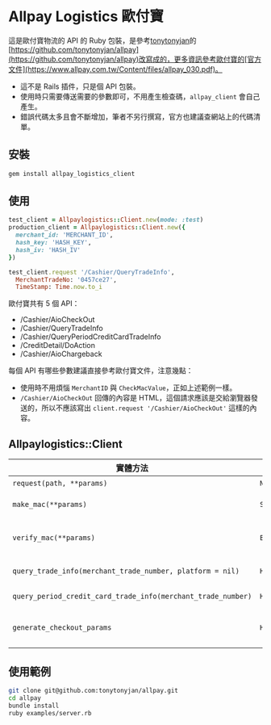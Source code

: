 <!--[![Build Status](https://travis-ci.org/tonytonyjan/allpay.svg?branch=master)](https://travis-ci.org/tonytonyjan/allpay)
-->
# Allpay Logistics 歐付寶

這是歐付寶物流的 API 的 Ruby 包裝，是參考[tonytonyjan](https://github.com/tonytonyjan)的[https://github.com/tonytonyjan/allpay](https://github.com/tonytonyjan/allpay)改寫成的，更多資訊參考歐付寶的[官方文件](https://www.allpay.com.tw/Content/files/allpay_030.pdf)。

- 這不是 Rails 插件，只是個 API 包裝。
- 使用時只需要傳送需要的參數即可，不用產生檢查碼，`allpay_client` 會自己產生。
- 錯誤代碼太多且會不斷增加，筆者不另行撰寫，官方也建議查網站上的代碼清單。

## 安裝

```bash
gem install allpay_logistics_client
```

## 使用

```ruby
test_client = Allpaylogistics::Client.new(mode: :test)
production_client = Allpaylogistics::Client.new({
  merchant_id: 'MERCHANT_ID',
  hash_key: 'HASH_KEY',
  hash_iv: 'HASH_IV'
})

test_client.request '/Cashier/QueryTradeInfo',
  MerchantTradeNo: '0457ce27',
  TimeStamp: Time.now.to_i
```

歐付寶共有 5 個 API：

- /Cashier/AioCheckOut
- /Cashier/QueryTradeInfo
- /Cashier/QueryPeriodCreditCardTradeInfo
- /CreditDetail/DoAction
- /Cashier/AioChargeback

每個 API 有哪些參數建議直接參考歐付寶文件，注意幾點：

- 使用時不用煩惱 `MerchantID` 與 `CheckMacValue`，正如上述範例一樣。
- `/Cashier/AioCheckOut` 回傳的內容是 HTML，這個請求應該是交給瀏覽器發送的，所以不應該寫出 `client.request '/Cashier/AioCheckOut'` 這樣的內容。

## Allpaylogistics::Client

實體方法                                                     | 回傳                | 說明
---                                                          | ---                 | ---
`request(path, **params)`                                    | `Net::HTTPResponse` | 發送 API 請求
`make_mac(**params)`                                         | `String`            | 用於產生 `CheckMacValue`，單純做加密，`params` 需要完整包含到 `MerchantID`
`verify_mac(**params)`                                       | `Boolean`           | 會於檢查收到的參數，其檢查碼是否正確，這用在歐付寶物的 `ReturnURL` 與 `PeriodReturnURL` 參數上。
`query_trade_info(merchant_trade_number, platform = nil)`    | `Hash`              | `/Cashier/QueryTradeInfo` 的捷徑方法，將 `TimeStamp` 設定為當前時間
`query_period_credit_card_trade_info(merchant_trade_number)` | `Hash`              | `/Cashier/QueryPeriodCreditCardTradeInfo` 的捷徑方法，將 `TimeStamp` 設定為當前時間
`generate_checkout_params`                                   | `Hash`              | 用於產生 `/Cashier/AioCheckOut` 表單需要的參數，`MerchantTradeDate`、`MerchantTradeNo`、`PaymentType`，可省略。

## 使用範例

```bash
git clone git@github.com:tonytonyjan/allpay.git
cd allpay
bundle install
ruby examples/server.rb
```